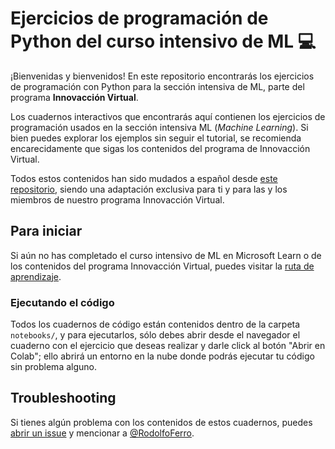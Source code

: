# Ejercicios de programación de Python del curso intensivo de ML 💻

¡Bienvenidas y bienvenidos! En este repositorio encontrarás los ejercicios de programación con Python para la sección intensiva de ML, parte del programa **Innovacción Virtual**.

Los cuadernos interactivos que encontrarás aquí contienen los ejercicios de programación usados en la sección intensiva ML (_Machine Learning_). Si bien puedes explorar los ejemplos sin seguir el tutorial, se recomienda encarecidamente que sigas los contenidos del programa de Innovacción Virtual.

Todos estos contenidos han sido mudados a español desde [este repositorio](https://github.com/MicrosoftDocs/ms-learn-ml-crash-course-python), siendo una adaptación exclusiva para ti y para las y los miembros de nuestro programa Innovacción Virtual.


## Para iniciar

Si aún no has completado el curso intensivo de ML en Microsoft Learn o de los contenidos del programa Innovacción Virtual, puedes visitar la [ruta de aprendizaje](https://docs.microsoft.com/learn/paths/ml-crash-course).

### Ejecutando el código

Todos los cuadernos de código están contenidos dentro de la carpeta `notebooks/`, y para ejecutarlos, sólo debes abrir desde el navegador el cuaderno con el ejercicio que deseas realizar y darle click al botón "Abrir en Colab"; ello abrirá un entorno en la nube donde podrás ejecutar tu código sin problema alguno.

## Troubleshooting

Si tienes algún problema con los contenidos de estos cuadernos, puedes [abrir un issue](https://github.com/innovaccion-virtual/innovaccion-ml-curso-python/issues) y mencionar a [@RodolfoFerro](https://github.com/RodolfoFerro).
